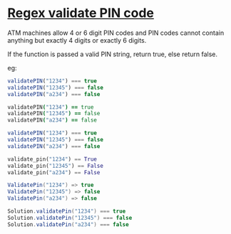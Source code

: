 # [Regex validate PIN code](https://www.codewars.com/kata/55f8a9c06c018a0d6e000132)
ATM machines allow 4 or 6 digit PIN codes and PIN codes cannot contain anything but exactly 4 digits or exactly 6 digits. 


If the function is passed a valid PIN string, return true, else return false.


eg: 
```javascript
validatePIN("1234") === true
validatePIN("12345") === false
validatePIN("a234") === false
```
```coffeescript
validatePIN("1234") == true
validatePIN("12345") == false
validatePIN("a234") == false
```
```typescript
validatePIN("1234") === true
validatePIN("12345") === false
validatePIN("a234") === false
```
```python
validate_pin("1234") == True
validate_pin("12345") == False
validate_pin("a234") == False
```
```csharp
ValidatePin("1234") => true
ValidatePin("12345") => false
ValidatePin("a234") => false
```
```java
Solution.validatePin("1234") === true
Solution.validatePin("12345") === false
Solution.validatePin("a234") === false
```
